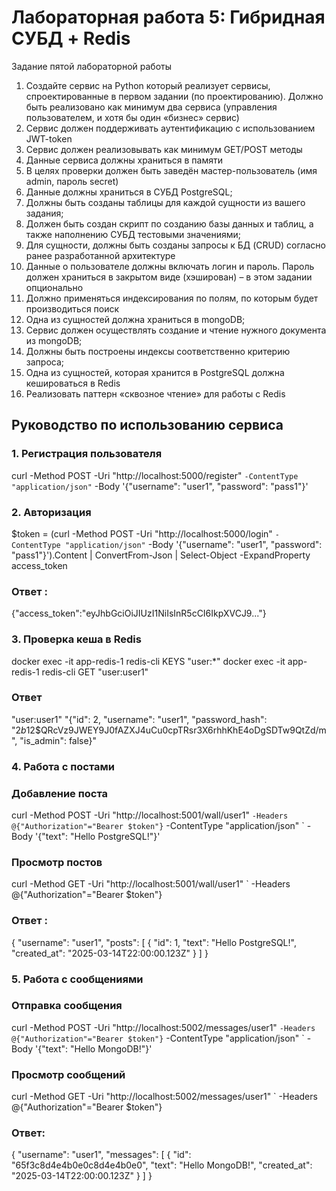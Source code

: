 # Лабораторная работа 5: Гибридная СУБД + Redis

Задание пятой лабораторной работы
1. Создайте сервис на Python который реализует сервисы, спроектированные в первом задании (по проектированию). Должно быть реализовано как минимум два сервиса (управления пользователем, и хотя бы один «бизнес» сервис)
2. Сервис должен поддерживать аутентификацию с использованием JWT-token
3. Сервис должен реализовывать как минимум GET/POST методы
4. Данные сервиса должны храниться в памяти
5. В целях проверки должен быть заведён мастер-пользователь (имя admin, пароль secret)
6. Данные должны храниться в СУБД PostgreSQL;
7. Должны быть созданы таблицы для каждой сущности из вашего задания;
8. Должен быть создан скрипт по созданию базы данных и таблиц, а также наполнению СУБД тестовыми значениями;
9. Для сущности, должны быть созданы запросы к БД (CRUD) согласно ранее разработанной архитектуре
10. Данные о пользователе должны включать логин и пароль. Пароль должен храниться в закрытом виде (хэширован) – в этом задании опционально
11. Должно применяться индексирования по полям, по которым будет производиться поиск
12. Одна из сущностей должна храниться в mongoDB;
13. Сервис должен осуществлять создание и чтение нужного документа из mongoDB;
14. Должны быть построены индексы соответственно критерию запроса;
15. Одна из сущностей, которая хранится в PostgreSQL должна кешироваться в Redis
16. Реализовать паттерн «сквозное чтение» для работы с Redis

## Руководство по использованию сервиса
### 1. Регистрация пользователя
curl -Method POST -Uri "http://localhost:5000/register" `
-ContentType "application/json" `
-Body '{"username": "user1", "password": "pass1"}'

### 2. Авторизация
$token = (curl -Method POST -Uri "http://localhost:5000/login" `
-ContentType "application/json" `
-Body '{"username": "user1", "password": "pass1"}').Content | ConvertFrom-Json | Select-Object -ExpandProperty access_token

### Ответ :
{"access_token":"eyJhbGciOiJIUzI1NiIsInR5cCI6IkpXVCJ9..."}

### 3. Проверка кеша в Redis
docker exec -it app-redis-1 redis-cli KEYS "user:*"
docker exec -it app-redis-1 redis-cli GET "user:user1"

### Ответ
"user:user1"
"{\"id\": 2, \"username\": \"user1\", \"password_hash\": \"$2b$12$QRcVz9JWEY9J0fAZXJ4uCu0cpTRsr3X6rhhKhE4oDgSDTw9QtZd/m\", \"is_admin\": false}"

### 4. Работа с постами
### Добавление поста
curl -Method POST -Uri "http://localhost:5001/wall/user1" `
-Headers @{"Authorization"="Bearer $token"} `
-ContentType "application/json" `
-Body '{"text": "Hello PostgreSQL!"}'

### Просмотр постов
curl -Method GET -Uri "http://localhost:5001/wall/user1" `
-Headers @{"Authorization"="Bearer $token"}

### Ответ :
{
  "username": "user1",
  "posts": [
    {
      "id": 1,
      "text": "Hello PostgreSQL!",
      "created_at": "2025-03-14T22:00:00.123Z"
    }
  ]
}

### 5. Работа с сообщениями
### Отправка сообщения
curl -Method POST -Uri "http://localhost:5002/messages/user1" `
-Headers @{"Authorization"="Bearer $token"} `
-ContentType "application/json" `
-Body '{"text": "Hello MongoDB!"}'

### Просмотр сообщений
curl -Method GET -Uri "http://localhost:5002/messages/user1" `
-Headers @{"Authorization"="Bearer $token"}

### Ответ:
{
  "username": "user1",
  "messages": [
    {
      "id": "65f3c8d4e4b0e0c8d4e4b0e0",
      "text": "Hello MongoDB!",
      "created_at": "2025-03-14T22:00:00.123Z"
    }
  ]
}
